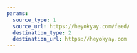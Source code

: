 ```yaml
---
params:
  source_type: 1
  source_url: https://heyokyay.com/feed/
  destination_type: 2
  destination_url: https://heyokyay.com
---
```

